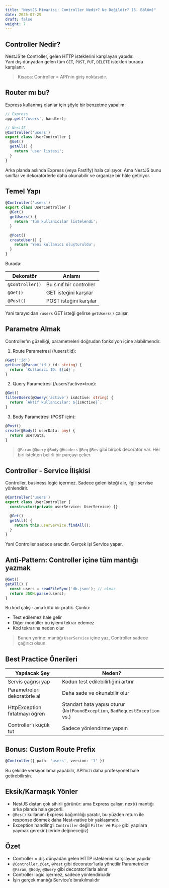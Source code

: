 ```yaml
---
title: "NestJS Mimarisi: Controller Nedir? Ne Değildir? (5. Bölüm)"
date: 2025-07-29
draft: false
weight: 7
---
```



## Controller Nedir?

NestJS'te Controller, gelen HTTP isteklerini karşılayan yapıdır.  
Yani dış dünyadan gelen tüm `GET`, `POST`, `PUT`, `DELETE` istekleri burada karşılanır.

> Kısaca: Controller = API’nin giriş noktasıdır.


## Router mı bu?

Express kullanmış olanlar için şöyle bir benzetme yapalım:

```js
// Express
app.get('/users', handler);
```

```ts
// NestJS
@Controller('users')
export class UserController {
  @Get()
  getAll() {
    return 'user listesi';
  }
}
```
Arka planda aslında Express (veya Fastify) hala çalışıyor.
Ama NestJS bunu sınıflar ve dekoratörlerle daha okunabilir ve organize bir hâle getiriyor.


## Temel Yapı

```ts
@Controller('users')
export class UserController {
  @Get()
  getUsers() {
    return 'Tüm kullanıcılar listelendi';
  }

  @Post()
  createUser() {
    return 'Yeni kullanıcı oluşturuldu';
  }
}
```

Burada:

| Dekoratör       | Anlamı                  |
| --------------- | ----------------------- |
| `@Controller()` | Bu sınıf bir controller |
| `@Get()`        | GET isteğini karşılar   |
| `@Post()`       | POST isteğini karşılar  |


Yani tarayıcıdan `/users` GET isteği gelirse `getUsers()` çalışır.


## Parametre Almak
Controller’ın güzelliği, parametreleri doğrudan fonksiyon içine alabilmendir.

1. Route Parametresi (/users/:id):

```ts
@Get(':id')
getUser(@Param('id') id: string) {
  return `Kullanıcı ID: ${id}`;
}
```

2. Query Parametresi (/users?active=true):
```ts
@Get()
filterUsers(@Query('active') isActive: string) {
  return `Aktif kullanıcılar: ${isActive}`;
}
```

3. Body Parametresi (POST için):
```ts
@Post()
create(@Body() userData: any) {
  return userData;
}
```

> `@Param` `@Query` `@Body` `@Headers` `@Req` `@Res` gibi birçok decorator var. Her biri istekten belirli bir parçayı çeker.


## Controller - Service İlişkisi
Controller, business logic içermez. Sadece gelen isteği alır, ilgili servise yönlendirir.

```ts
@Controller('users')
export class UserController {
  constructor(private userService: UserService) {}

  @Get()
  getAll() {
    return this.userService.findAll();
  }
}
```

Yani Controller sadece aracıdır. Gerçek işi Service yapar.

## Anti-Pattern: Controller içine tüm mantığı yazmak

```ts
@Get()
getAll() {
  const users = readFileSync('db.json'); // olmaz
  return JSON.parse(users);
}
```

Bu kod çalışır ama kötü bir pratik. Çünkü:
- Test edilemez hale gelir
- Diğer modüller bu işlemi tekrar edemez
- Kod tekrarına neden olur

> Bunun yerine: mantığı `UserService` içine yaz, Controller sadece çağırıcı olsun.

## Best Practice Önerileri

| Yapılacak Şey                  | Neden?                                                                       |
| ------------------------------ | ---------------------------------------------------------------------------- |
| Servis çağrısı yap             | Kodun test edilebilirliğini artırır                                          |
| Parametreleri dekoratörle al   | Daha sade ve okunabilir olur                                                 |
| HttpException fırlatmayı öğren | Standart hata yapısı oturur (`NotFoundException`, `BadRequestException` vs.) |
| Controller'ı küçük tut         | Sadece yönlendirme yapsın                                                    |


## Bonus: Custom Route Prefix

```ts
@Controller({ path: 'users', version: '1' })
```
Bu şekilde versiyonlama yapabilir, API’nizi daha profesyonel hale getirebilirsin.


## Eksik/Karmaşık Yönler
- NestJS dıştan çok sihirli görünür: ama Express çalışır, next() mantığı arka planda hala geçerli.
- `@Res()` kullanımı Express bağımlılığı yaratır, bu yüzden return ile response dönmek daha Nest-native bir yaklaşımdır.
- Exception handling’i `Controller` değil `Filter` ve `Pipe` gibi yapılara yaymak gerekir (ileride değineceğiz)


## Özet

- Controller = dış dünyadan gelen HTTP isteklerini karşılayan yapıdır
- `@Controller`, `@Get`, `@Post` gibi decorator’larla yönetilir
Parametreler `@Param`, `@Body`, `@Query` gibi decorator’larla alınır
- Controller logic içermez, sadece yönlendiricidir
- İşin gerçek mantığı Service’e bırakılmalıdır